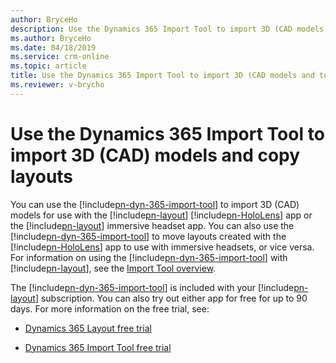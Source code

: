 ```yaml
---
author: BryceHo
description: Use the Dynamics 365 Import Tool to import 3D (CAD models and to copy layouts between HoloLens and immersive headsets
ms.author: BryceHo
ms.date: 04/18/2019
ms.service: crm-online
ms.topic: article
title: Use the Dynamics 365 Import Tool to import 3D (CAD models and to copy layouts between HoloLens and immersive headsets
ms.reviewer: v-brycho
---
```


# Use the Dynamics 365 Import Tool to import 3D (CAD) models and copy layouts

You can use the [!include[pn-dyn-365-import-tool](../includes/pn-dyn-365-import-tool.md)] to import 3D (CAD) models for use with the [!include[pn-layout](../includes/pn-layout.md)] [!include[pn-HoloLens](../includes/pn-HoloLens.md)] app or the [!include[pn-layout](../includes/pn-layout.md)] 
immersive headset app. You can also use the [!include[pn-dyn-365-import-tool](../includes/pn-dyn-365-import-tool.md)] to move layouts created with the [!include[pn-HoloLens](../includes/pn-HoloLens.md)] app to use with immersive headsets, 
or vice versa. For information on using the [!include[pn-dyn-365-import-tool](../includes/pn-dyn-365-import-tool.md)] with [!include[pn-layout](../includes/pn-layout.md)], see the 
[Import Tool overview](https://docs.microsoft.com/en-us/dynamics365/mixed-reality/import-tool).

The [!include[pn-dyn-365-import-tool](../includes/pn-dyn-365-import-tool.md)] is included with your [!include[pn-layout](../includes/pn-layout.md)] subscription. You can also try out either app for free for up to 90 days. For more information on the free trial, see:

- [Dynamics 365 Layout free trial](try-layout-free.md)

- [Dynamics 365 Import Tool free trial](https://docs.microsoft.com/en-us/dynamics365/mixed-reality/import-tool/try-import-tool-free)



